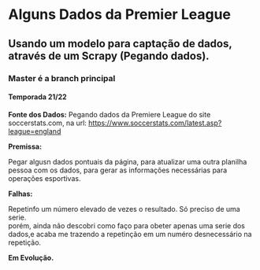 # Alguns Dados da Premier League 
## Usando um modelo para captação de dados, através de um Scrapy (Pegando dados).
### Master é a branch principal
#### Temporada 21/22

<b>Fonte dos Dados:</b>
Pegando dados da Premiere League do site soccerstats.com, na url: https://www.soccerstats.com/latest.asp?league=england

<b>Premissa:</b>

Pegar algusn dados pontuais da página, para atualizar uma outra planilha pessoa com os dados, para gerar as informações necessárias para operações esportivas.

<b>Falhas:</b>

Repetinfo um número elevado de vezes o resultado. Só preciso de uma serie. </br>
porém, ainda não descobri como faço para obeter apenas uma serie dos dados,e acaba me trazendo a repetinção em um numéro desnecessário na repetição.

<b>Em Evolução.</b>
